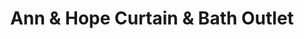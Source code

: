 ---
title: "Ann & Hope Curtain & Bath Outlet"
url: /danvers/ann-und-hope-curtain-und-bath-outlet/
shop: Warenhaus
---